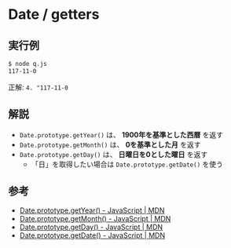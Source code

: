 Date / getters
===

## 実行例

```bash
$ node q.js 
117-11-0
```
正解: `4. "117-11-0`

## 解説

* `Date.prototype.getYear()` は、 **1900年を基準とした西暦** を返す
* `Date.prototype.getMonth()` は、 **0を基準とした月** を返す
* `Date.prototype.getDay()` は、 **日曜日を0とした曜日** を返す
    * 「日」を取得したい場合は `Date.prototype.getDate()` を使う

## 参考

* [Date.prototype.getYear() - JavaScript | MDN](https://developer.mozilla.org/docs/Web/JavaScript/Reference/Global_Objects/Date/getYear)
* [Date.prototype.getMonth() - JavaScript | MDN](https://developer.mozilla.org/ja/docs/Web/JavaScript/Reference/Global_Objects/Date/getMonth)
* [Date.prototype.getDay() - JavaScript | MDN](https://developer.mozilla.org/ja/docs/Web/JavaScript/Reference/Global_Objects/Date/getDay)
* [Date.prototype.getDate() - JavaScript | MDN](https://developer.mozilla.org/ja/docs/Web/JavaScript/Reference/Global_Objects/Date/getDate)
